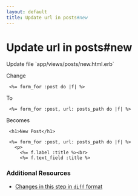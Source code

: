 ```yaml
---
layout: default
title: Update url in posts#new
---
```


<h1 id="main">Update url in posts#new</h1>
Update file `app/views/posts/new.html.erb`

Change
<pre><code> &lt;%= form_for :post do |f| %&gt;</code></pre>


To
<pre><code> &lt;%= form_for :post, url: posts_path do |f| %&gt;</code></pre>


Becomes
<pre><code> &lt;h1&gt;New Post&lt;/h1&gt;
 
 &lt;%= form_for :post, url: posts_path do |f| %&gt;
   &lt;p&gt;
     &lt;%= f.label :title %&gt;&lt;br&gt;
     &lt;%= f.text_field :title %&gt;
</code></pre>



### Additional Resources

* [Changes in this step in `diff` format](https://github.com/stevenhallen/rails_getting_started_bdd/commit/600b201ae415f8e568f299733c00ab867db56aaf)

